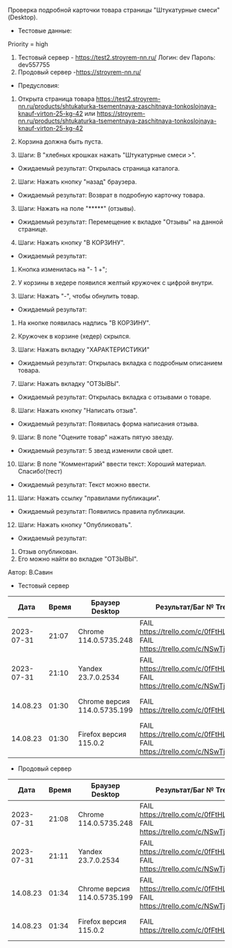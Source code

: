 Проверка подробной карточки товара страницы "Штукатурные смеси" (Desktop).

* Тестовые данные: 

Priority = high

1. Тестовый сервер - https://test2.stroyrem-nn.ru/
Логин: dev
Пароль: dev557755
2. Продовый сервер -https://stroyrem-nn.ru/

* Предусловия:
1. Открыта страница товара 
https://test2.stroyrem-nn.ru/products/shtukaturka-tsementnaya-zaschitnaya-tonkoslojnaya-knauf-virton-25-kg-42 
или 
https://stroyrem-nn.ru/products/shtukaturka-tsementnaya-zaschitnaya-tonkoslojnaya-knauf-virton-25-kg-42
2. Корзина должна быть пуста.

1. Шаги:
В "хлебных крошках нажать "Штукатурные смеси >".

* Ожидаемый результат:
Открылась страница каталога.

2. Шаги:
Нажать кнопку "назад" браузера.

* Ожидаемый результат:
Возврат в подробную карточку товара.

3. Шаги:
Нажать на поле "*****" (отзывы).

* Ожидаемый результат:
Перемещение к вкладке "Отзывы" на данной странице.

4. Шаги:
Нажать кнопку "В КОРЗИНУ".

* Ожидаемый результат:
1. Кнопка изменилась на "- 1 +";
2. У корзины в хедере появился желтый кружочек с цифрой внутри.

5. Шаги:
Нажать "-", чтобы обнулить товар.

* Ожидаемый результат:
1. На кнопке появилась надпись "В КОРЗИНУ".
2. Кружочек в корзине (хедер) скрылся.

6. Шаги:
Нажать вкладку "ХАРАКТЕРИСТИКИ"

* Ожидаемый результат:
Открылась вкладка с подробным описанием товара.

7. Шаги:
Нажать вкладку "ОТЗЫВЫ".

* Ожидаемый результат:
Открылась вкладка с отзывами о товаре.

8. Шаги:
Нажать кнопку "Написать отзыв".

* Ожидаемый результат:
Появилась форма написания отзыва.

9. Шаги:
В поле "Оцените товар" нажать пятую звезду.

* Ожидаемый результат:
5 звезд изменили свой цвет.

10. Шаги:
В поле "Комментарий" ввести текст: Хороший материал. Спасибо!(тест)

* Ожидаемый результат:
Текст можно ввести.

11. Шаги:
Нажать ссылку "правилами публикации".

* Ожидаемый результат:
Появились правила публикации.

12. Шаги:
Нажать кнопку "Опубликовать".

* Ожидаемый результат:
1. Отзыв опубликован.
2. Его можно найти во вкладке "ОТЗЫВЫ".

Автор: В.Савин 


* Тестовый сервер 

| Дата | Время | Браузер Desktop| Результат/Баг № Trello| Браузер тач| Результат/Баг № Trello| Дата релиза |Имя |
| --- | --- | --- | --- | --- | --- | --- | --- | 
|2023-07-31 | 21:07 | Chrome 114.0.5735.248 | FAIL https://trello.com/c/0fFtHLc9317   FAIL https://trello.com/c/NSwTjyjj/318 | |  | 04.07.23 | Наталья К. | 
|2023-07-31 | 21:10 | Yandex 23.7.0.2534 | FAIL https://trello.com/c/0fFtHLc9317   FAIL https://trello.com/c/NSwTjyjj/318 |  |  | 04.07.23 | Наталья К. |
| 14.08.23 | 01:30 | Chrome версия 114.0.5735.199 | FAIL https://trello.com/c/0fFtHLc9/317 | Chrome версия 114.0.5735.196 MIUI 12.5.13 | PASS | 13.08.23 | Надежда | 
| 14.08.23 | 01:30 | Firefox версия 115.0.2 | FAIL https://trello.com/c/0fFtHLc9/317  FAIL https://trello.com/c/NSwTjyjj/318 | Chrome версия 114.0.5735.196 MIUI 12.5.13 | FAIL https://trello.com/c/SshXUPEN/319 | 13.08.23 | Надежда |  


* Продовый сервер

| Дата | Время | Браузер Desktop| Результат/Баг № Trello| Браузер тач| Результат/Баг № Trello| Дата релиза |Имя |
| --- | --- | --- | --- | --- | --- | --- | --- | 
| 2023-07-31 | 21:08 | Chrome 114.0.5735.248 | FAIL https://trello.com/c/0fFtHLc9317   FAIL https://trello.com/c/NSwTjyjj/318 | |  | 04.07.23 | Наталья К. | 
| 2023-07-31 | 21:11 | Yandex 23.7.0.2534 | FAIL https://trello.com/c/0fFtHLc9317   FAIL https://trello.com/c/NSwTjyjj/318 |  |  | 04.07.23 | Наталья К. |    
| 14.08.23 | 01:34 | Chrome версия 114.0.5735.199 | FAIL https://trello.com/c/0fFtHLc9/317  FAIL https://trello.com/c/NSwTjyjj/318 | Chrome версия 114.0.5735.196 MIUI 12.5.13 | FAIL https://trello.com/c/SshXUPEN/319 | 13.08.23 | Надежда |   
| 14.08.23 | 01:34 | Firefox версия 115.0.2 | FAIL https://trello.com/c/0fFtHLc9/317 | Chrome версия 114.0.5735.196 MIUI 12.5.13 | PASS | 13.08.23 | Надежда |       

